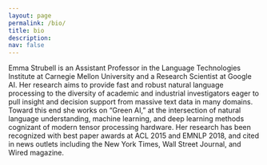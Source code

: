 ```yaml
---
layout: page
permalink: /bio/
title: bio
description: 
nav: false
---
```


Emma Strubell is an Assistant Professor in the Language Technologies Institute at Carnegie Mellon University and a Research Scientist at Google AI. Her research aims to provide fast and robust natural language processing to the diversity of academic and industrial investigators eager to pull insight and decision support from massive text data in many domains. Toward this end she works on “Green AI,” at the intersection of natural language understanding, machine learning, and deep learning methods cognizant of modern tensor processing hardware. Her research has been recognized with best paper awards at ACL 2015 and EMNLP 2018, and cited in news outlets including the New York Times, Wall Street Journal, and Wired magazine.
